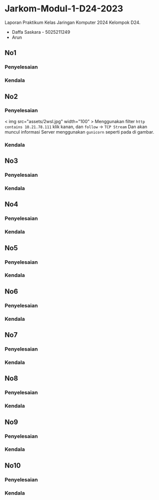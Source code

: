 # Jarkom-Modul-1-D24-2023
Laporan Praktikum Kelas Jaringan Komputer 2024
Kelompok D24.

<ul>
  <li>Daffa Saskara - 5025211249</li>
  <li>Arun</li>
</ul>

## No1
### Penyelesaian
### Kendala
## No2
### Penyelesaian
< img src="assets/2wsl.jpg" width="100" >
Menggunakan filter ```http contains 10.21.78.111``` klik kanan, dan ```follow``` -> ```TCP Stream```
Dan akan muncul informasi Server menggunakan ```gunicorn``` seperti pada di gambar.
### Kendala
## No3
### Penyelesaian
### Kendala
## No4
### Penyelesaian
### Kendala
## No5
### Penyelesaian
### Kendala
## No6
### Penyelesaian
### Kendala
## No7
### Penyelesaian
### Kendala
## No8
### Penyelesaian
### Kendala
## No9
### Penyelesaian
### Kendala
## No10
### Penyelesaian
### Kendala
